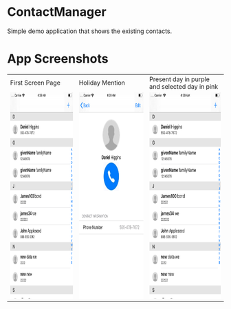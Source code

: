 # ContactManager
Simple demo application that shows the existing contacts.

# App Screenshots

<table>
  <tr>
    <td>First Screen Page</td>
     <td>Holiday Mention</td>
     <td>Present day in purple and selected day in pink</td>
  </tr>
  <tr>
    <td><img src="Contacts.png" width=270 height=480></td>
    <td><img src="DialContacts.png" width=270 height=480></td>
    <td><img src="Contacts.png" width=270 height=480></td>
  </tr>
 </table>





